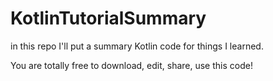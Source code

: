 # KotlinTutorialSummary
in this repo I'll put a summary Kotlin code for things I learned.

You are totally free to download, edit, share, use this code!
